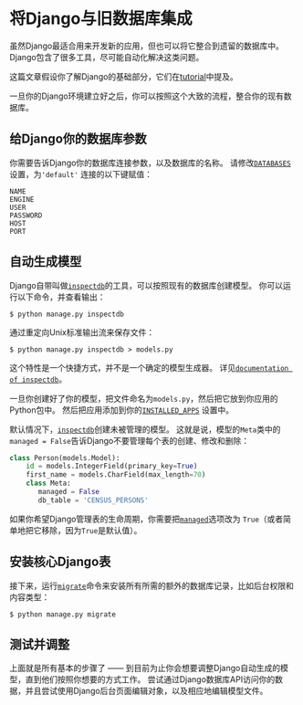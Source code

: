 # 将Django与旧数据库集成

虽然Django最适合用来开发新的应用，但也可以将它整合到遗留的数据库中。 Django包含了很多工具，尽可能自动化解决这类问题。

这篇文章假设你了解Django的基础部分，它们在[tutorial](https://yiyibooks.cn/__trs__/xx/Django_1.11.6/intro/tutorial01.html)中提及。

一旦你的Django环境建立好之后，你可以按照这个大致的流程，整合你的现有数据库。

## 给Django你的数据库参数

你需要告诉Django你的数据库连接参数，以及数据库的名称。 请修改[`DATABASES`](https://yiyibooks.cn/__trs__/xx/Django_1.11.6/ref/settings.html#std:setting-DATABASES)设置，为`'default'` 连接的以下键赋值：
```
NAME
ENGINE
USER
PASSWORD
HOST
PORT
```

## 自动生成模型

Django自带叫做[`inspectdb`](https://yiyibooks.cn/__trs__/xx/Django_1.11.6/ref/django-admin.html#django-admin-inspectdb)的工具，可以按照现有的数据库创建模型。 你可以运行以下命令，并查看输出：

```shell
$ python manage.py inspectdb
```

通过重定向Unix标准输出流来保存文件：

```shell
$ python manage.py inspectdb > models.py
```

这个特性是一个快捷方式，并不是一个确定的模型生成器。 详见[`documentation of inspectdb`](https://yiyibooks.cn/__trs__/xx/Django_1.11.6/ref/django-admin.html#django-admin-inspectdb)。

一旦你创建好了你的模型，把文件命名为`models.py`，然后把它放到你应用的Python包中。 然后把应用添加到你的[`INSTALLED_APPS`](https://yiyibooks.cn/__trs__/xx/Django_1.11.6/ref/settings.html#std:setting-INSTALLED_APPS) 设置中。

默认情况下，[`inspectdb`](https://yiyibooks.cn/__trs__/xx/Django_1.11.6/ref/django-admin.html#django-admin-inspectdb)创建未被管理的模型。 这就是说，模型的`Meta`类中的`managed = False`告诉Django不要管理每个表的创建、修改和删除：

```python
class Person(models.Model):
    id = models.IntegerField(primary_key=True)
    first_name = models.CharField(max_length=70)
    class Meta:
       managed = False
       db_table = 'CENSUS_PERSONS'
```

如果你希望Django管理表的生命周期，你需要把[`managed`](https://yiyibooks.cn/__trs__/xx/Django_1.11.6/ref/models/options.html#django.db.models.Options.managed)选项改为 `True`（或者简单地把它移除，因为`True`是默认值）。

## 安装核心Django表

接下来，运行[`migrate`](https://yiyibooks.cn/__trs__/xx/Django_1.11.6/ref/django-admin.html#django-admin-migrate)命令来安装所有所需的额外的数据库记录，比如后台权限和内容类型：

```shell
$ python manage.py migrate
```

## 测试并调整

上面就是所有基本的步骤了 —— 到目前为止你会想要调整Django自动生成的模型，直到他们按照你想要的方式工作。 尝试通过Django数据库API访问你的数据，并且尝试使用Django后台页面编辑对象，以及相应地编辑模型文件。